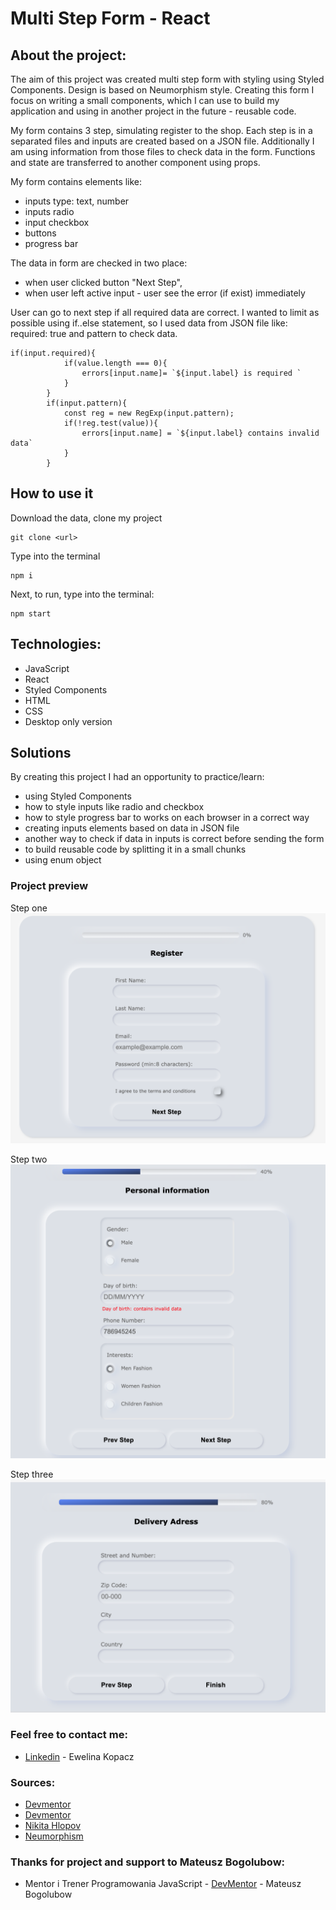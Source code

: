 # Multi Step Form - React

## About the project:
The aim of this project was created multi step form with styling using Styled Components. Design is based on Neumorphism style. Creating this form I focus on writing a small components, which I can use to build my application and using in another project in the future - reusable code.

My form contains 3 step, simulating register to the shop. Each step is in a separated files and inputs are created based on a JSON file. Additionally I am using information from those files to check data in the form. Functions and state are transferred to another component using props.

My form contains elements like:
* inputs type: text, number
* inputs radio
* input checkbox
* buttons
* progress bar

The data in form are checked in two place:
* when user clicked button "Next Step",
* when user left active input - user see the error (if exist) immediately

User can go to next step if all required data are correct. I wanted to limit as possible using if..else statement, so I used data from JSON file like: required: true and pattern to check data.

```
if(input.required){
            if(value.length === 0){
                errors[input.name]= `${input.label} is required `
            }
        }
        if(input.pattern){
            const reg = new RegExp(input.pattern);
            if(!reg.test(value)){
                errors[input.name] = `${input.label} contains invalid data`
            }
        }
```


## How to use it
Download the data, clone my project
```
git clone <url>
```

Type into the terminal
```
npm i
```

Next, to run, type into the terminal:
```
npm start
```

## Technologies:
* JavaScript
* React
* Styled Components
* HTML
* CSS
* Desktop only version


## Solutions
By creating this project I had an opportunity to practice/learn:
* using Styled Components
* how to style inputs like radio and checkbox
* how to style progress bar to works on each browser in a correct way
* creating inputs elements based on data in JSON file
* another way to check if data in inputs is correct before sending the form
* to build reusable code by splitting it in a small chunks
* using enum object



### Project preview
Step one
![Project-preview](./preview/screen1.png)

Step two
![Project-preview](./preview/screen2.png)

Step three
![Project-preview](./preview/screen3.png)



### Feel free to contact me:
* [Linkedin](https://www.linkedin.com/in/ewelina-kopacz-929559100/) - Ewelina Kopacz


### Sources:
* [Devmentor](https://devmentor.pl/b/mniej-instrukcji-warunkowych)
* [Devmentor](https://devmentor.pl/b/walidacja-formularza-w-javascript)
* [Nikita Hlopov](https://nikitahl.com/progress-bar-css)
* [Neumorphism](https://neumorphism.io/#1251af)

### Thanks for project and support to Mateusz Bogolubow:
* Mentor i Trener Programowania JavaScript - [DevMentor](https://devmentor.pl/) - Mateusz Bogolubow